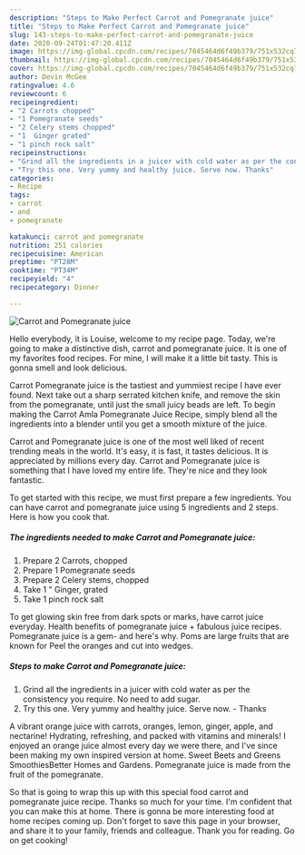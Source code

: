 ```yaml
---
description: "Steps to Make Perfect Carrot and Pomegranate juice"
title: "Steps to Make Perfect Carrot and Pomegranate juice"
slug: 143-steps-to-make-perfect-carrot-and-pomegranate-juice
date: 2020-09-24T01:47:20.411Z
image: https://img-global.cpcdn.com/recipes/7045464d6f49b379/751x532cq70/carrot-and-pomegranate-juice-recipe-main-photo.jpg
thumbnail: https://img-global.cpcdn.com/recipes/7045464d6f49b379/751x532cq70/carrot-and-pomegranate-juice-recipe-main-photo.jpg
cover: https://img-global.cpcdn.com/recipes/7045464d6f49b379/751x532cq70/carrot-and-pomegranate-juice-recipe-main-photo.jpg
author: Devin McGee
ratingvalue: 4.6
reviewcount: 6
recipeingredient:
- "2 Carrots chopped"
- "1 Pomegranate seeds"
- "2 Celery stems chopped"
- "1  Ginger grated"
- "1 pinch rock salt"
recipeinstructions:
- "Grind all the ingredients in a juicer with cold water as per the consistency you require. No need to add sugar."
- "Try this one. Very yummy and healthy juice. Serve now. Thanks"
categories:
- Recipe
tags:
- carrot
- and
- pomegranate

katakunci: carrot and pomegranate 
nutrition: 251 calories
recipecuisine: American
preptime: "PT28M"
cooktime: "PT34M"
recipeyield: "4"
recipecategory: Dinner

---
```



![Carrot and Pomegranate juice](https://img-global.cpcdn.com/recipes/7045464d6f49b379/751x532cq70/carrot-and-pomegranate-juice-recipe-main-photo.jpg)

Hello everybody, it is Louise, welcome to my recipe page. Today, we're going to make a distinctive dish, carrot and pomegranate juice. It is one of my favorites food recipes. For mine, I will make it a little bit tasty. This is gonna smell and look delicious.

Carrot Pomegranate juice is the tastiest and yummiest recipe I have ever found. Next take out a sharp serrated kitchen knife, and remove the skin from the pomegranate, until just the small juicy beads are left. To begin making the Carrot Amla Pomegranate Juice Recipe, simply blend all the ingredients into a blender until you get a smooth mixture of the juice.

Carrot and Pomegranate juice is one of the most well liked of recent trending meals in the world. It's easy, it is fast, it tastes delicious. It is appreciated by millions every day. Carrot and Pomegranate juice is something that I have loved my entire life. They're nice and they look fantastic.


To get started with this recipe, we must first prepare a few ingredients. You can have carrot and pomegranate juice using 5 ingredients and 2 steps. Here is how you cook that.

<!--inarticleads1-->

##### The ingredients needed to make Carrot and Pomegranate juice:

1. Prepare 2 Carrots, chopped
1. Prepare 1 Pomegranate seeds
1. Prepare 2 Celery stems, chopped
1. Take 1 &#34; Ginger, grated
1. Take 1 pinch rock salt


To get glowing skin free from dark spots or marks, have carrot juice everyday. Health benefits of pomegranate juice + fabulous juice recipes. Pomegranate juice is a gem- and here&#39;s why. Poms are large fruits that are known for Peel the oranges and cut into wedges. 

<!--inarticleads2-->

##### Steps to make Carrot and Pomegranate juice:

1. Grind all the ingredients in a juicer with cold water as per the consistency you require. No need to add sugar.
1. Try this one. Very yummy and healthy juice. Serve now. - Thanks


A vibrant orange juice with carrots, oranges, lemon, ginger, apple, and nectarine! Hydrating, refreshing, and packed with vitamins and minerals! I enjoyed an orange juice almost every day we were there, and I&#39;ve since been making my own inspired version at home. Sweet Beets and Greens SmoothiesBetter Homes and Gardens. Pomegranate juice is made from the fruit of the pomegranate. 

So that is going to wrap this up with this special food carrot and pomegranate juice recipe. Thanks so much for your time. I'm confident that you can make this at home. There is gonna be more interesting food at home recipes coming up. Don't forget to save this page in your browser, and share it to your family, friends and colleague. Thank you for reading. Go on get cooking!
